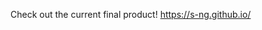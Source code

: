 Check out the current final product!
<a href = "https://s-ng.github.io/" target=”_blank”> https://s-ng.github.io/</a>

